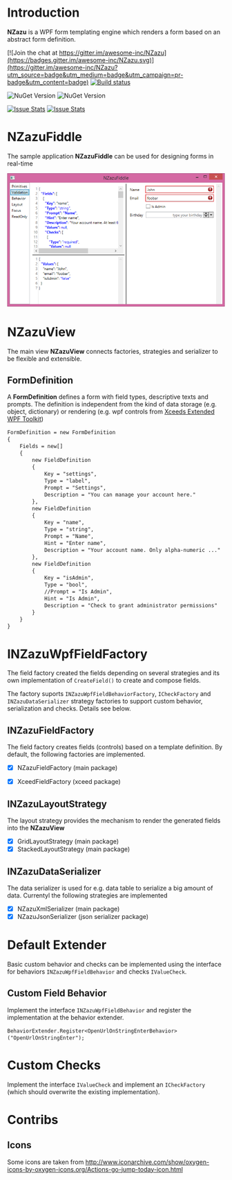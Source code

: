 # Introduction

**NZazu** is a WPF form templating engine which renders a form based on an abstract form definition. 

[![Join the chat at https://gitter.im/awesome-inc/NZazu](https://badges.gitter.im/awesome-inc/NZazu.svg)](https://gitter.im/awesome-inc/NZazu?utm_source=badge&utm_medium=badge&utm_campaign=pr-badge&utm_content=badge)
[![Build status](https://ci.appveyor.com/api/projects/status/nj8cqgfnqd07csuc?svg=true)](https://ci.appveyor.com/project/awesome-inc-build/nzazu/branch/master) 

![NuGet Version](https://img.shields.io/nuget/v/NZazu.svg) 
![NuGet Version](https://img.shields.io/nuget/dt/NZazu.svg) 

[![Issue Stats](http://issuestats.com/github/awesome-inc/NZazu/badge/issue)](http://issuestats.com/github/awesome-inc/NZazu) [![Issue Stats](http://issuestats.com/github/awesome-inc/NZazu/badge/pr)](http://issuestats.com/github/awesome-inc/NZazu) 

# NZazuFiddle 

The sample application **NZazuFiddle** can be used for designing forms in real-time

![](NZazuFiddle.png)

# NZazuView

The main view **NZazuView** connects factories, strategies and serializer to be flexible and extensible.

## FormDefinition

A **FormDefinition** defines a form with field types, descriptive texts and prompts. The definition is 
independent from the kind of data storage (e.g. object, dictionary) or rendering (e.g. wpf controls from 
[Xceeds Extended WPF Toolkit](http://wpftoolkit.codeplex.com/))


    FormDefinition = new FormDefinition
    {
        Fields = new[]
        {
            new FieldDefinition
            {
                Key = "settings", 
                Type = "label",
                Prompt = "Settings",
                Description = "You can manage your account here."
            },
            new FieldDefinition
            {
                Key = "name", 
                Type = "string",
                Prompt = "Name",
                Hint = "Enter name",
                Description = "Your account name. Only alpha-numeric ..."
            },
            new FieldDefinition
            {
                Key = "isAdmin", 
                Type = "bool",
                //Prompt = "Is Admin",
                Hint = "Is Admin",
                Description = "Check to grant administrator permissions"
            }
        }
    }

# INZazuWpfFieldFactory

The field factory created the fields depending on several strategies and its own implementation of `CreateField()` to create and compose fields.

The factory suports `INZazuWpfFieldBehaviorFactory`, `ICheckFactory` and `INZazuDataSerializer` strategy factories to support custom behavior, serialization and checks. Details see below.

## INZazuFieldFactory

The field factory creates fields (controls) based on a template definition. By default, the following 
factories are implemented.

- [x] NZazuFieldFactory (main package)
- [x] XceedFieldFactory (xceed package)


## INZazuLayoutStrategy

The layout strategy provides the mechanism to render the generated fields into the **NZazuView**

- [x] GridLayoutStrategy (main package)
- [x] StackedLayoutStrategy (main package)

## INZazuDataSerializer

The data serializer is used for e.g. data table to serialize a big amount of data. Currentyl the following strategies are implemented

- [x] NZazuXmlSerializer (main package)
- [x] NZazuJsonSerializer (json serializer package)

# Default Extender

Basic custom behavior and checks can be implemented using the interface for behaviors `INZazuWpfFieldBehavior` and checks `IValueCheck`.

## Custom Field Behavior

Implement the interface `INZazuWpfFieldBehavior` and register the implementation at the behavior extender.

    BehaviorExtender.Register<OpenUrlOnStringEnterBehavior>("OpenUrlOnStringEnter");

# Custom Checks

Implement the interface `IValueCheck` and implement an `ICheckFactory` (which should overwrite the existing implementation).


# Contribs

## Icons	

Some icons are taken from http://www.iconarchive.com/show/oxygen-icons-by-oxygen-icons.org/Actions-go-jump-today-icon.html